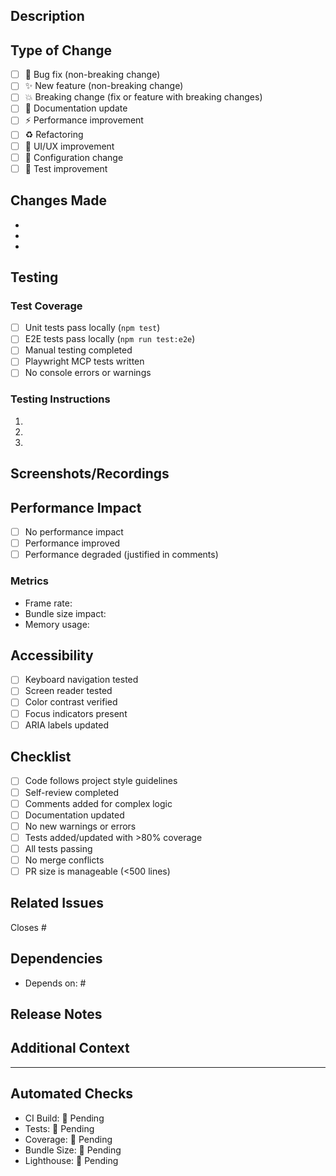## Description
<!-- Brief description of changes (1-2 sentences) -->

## Type of Change
- [ ] 🐛 Bug fix (non-breaking change)
- [ ] ✨ New feature (non-breaking change)
- [ ] 💥 Breaking change (fix or feature with breaking changes)
- [ ] 📝 Documentation update
- [ ] ⚡ Performance improvement
- [ ] ♻️ Refactoring
- [ ] 🎨 UI/UX improvement
- [ ] 🔧 Configuration change
- [ ] 🧪 Test improvement

## Changes Made
<!-- Bullet point list of specific changes -->
- 
- 
- 

## Testing
### Test Coverage
- [ ] Unit tests pass locally (`npm test`)
- [ ] E2E tests pass locally (`npm run test:e2e`)
- [ ] Manual testing completed
- [ ] Playwright MCP tests written
- [ ] No console errors or warnings

### Testing Instructions
<!-- How to test these changes -->
1. 
2. 
3. 

## Screenshots/Recordings
<!-- Include screenshots or recordings for UI changes -->
<!-- Use Playwright screenshots if available -->

## Performance Impact
- [ ] No performance impact
- [ ] Performance improved
- [ ] Performance degraded (justified in comments)

### Metrics
- Frame rate: <!-- e.g., 60fps maintained -->
- Bundle size impact: <!-- e.g., +2KB -->
- Memory usage: <!-- e.g., No change -->

## Accessibility
- [ ] Keyboard navigation tested
- [ ] Screen reader tested
- [ ] Color contrast verified
- [ ] Focus indicators present
- [ ] ARIA labels updated

## Checklist
- [ ] Code follows project style guidelines
- [ ] Self-review completed
- [ ] Comments added for complex logic
- [ ] Documentation updated
- [ ] No new warnings or errors
- [ ] Tests added/updated with >80% coverage
- [ ] All tests passing
- [ ] No merge conflicts
- [ ] PR size is manageable (<500 lines)

## Related Issues
Closes #<!-- issue number -->

## Dependencies
<!-- List any PRs that must be merged first -->
- Depends on: #

## Release Notes
<!-- What should be included in release notes? -->
<!-- User-facing changes only -->

## Additional Context
<!-- Any additional information that reviewers should know -->

---
<!-- Do not edit below this line -->
## Automated Checks
<!-- These will be filled by CI/CD -->
- CI Build: 🔄 Pending
- Tests: 🔄 Pending
- Coverage: 🔄 Pending
- Bundle Size: 🔄 Pending
- Lighthouse: 🔄 Pending